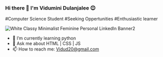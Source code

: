 ### Hi there 👋 I'm Vidumini Dulanjalee 😊
#Computer Science Student #Seeking Oppertunities #Enthusiastic learner

<!--
**ViduDulanjalee/ViduDulanjalee** is a ✨ _special_ ✨ repository because its `README.md` (this file) appears on your GitHub profile.

Here are some ideas to get you started:
-->
![White Classy Minimalist Feminine Personal LinkedIn Banner2](https://github.com/ViduDulanjalee/ViduDulanjalee/assets/103659912/1cabf1f5-4fd7-40e4-b13e-2c562d5d9ae4)


- 🌱 I’m currently learning python 
- 💬 Ask me about HTML | CSS | JS
- 📫 How to reach me: Vidud20@gmail.com


